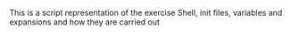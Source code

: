 This is a script representation of the exercise Shell, init files, variables and expansions and how they are carried out
